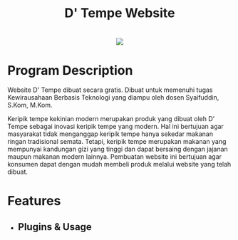 <h1 align="center">
D' Tempe Website
<h1 align="center">
    <img src="https://media.discordapp.net/attachments/762858115182886945/937983482733400104/IMG-20220131-WA0127.jpg">
</h1>

<h1><b>Program Description</b></h1>

<p>Website D' Tempe dibuat secara gratis. Dibuat untuk memenuhi tugas Kewirausahaan Berbasis
Teknologi yang diampu oleh dosen Syaifuddin, S.Kom, M.Kom.

Keripik tempe kekinian modern merupakan produk yang dibuat oleh D’ Tempe sebagai inovasi keripik tempe yang modern. Hal ini bertujuan agar masyarakat tidak menganggap keripik tempe hanya sekedar makanan ringan tradisional semata. Tetapi, keripik tempe merupakan makanan yang mempunyai kandungan gizi yang tinggi dan dapat bersaing dengan jajanan maupun makanan modern lainnya. Pembuatan website ini bertujuan agar konsumen dapat dengan mudah membeli produk melalui website yang telah dibuat.</p>

<h1><b>Features</b></h1>
        
- Plugins & Usage
    - 
